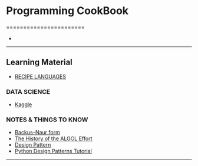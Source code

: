 # Programming CookBook
=======================


- []()
-----------------------------------------------------------------------------------------------------

## Learning Material

- [RECIPE LANGUAGES](https://code.activestate.com/recipes/langs/)

### DATA SCIENCE

- [Kaggle](https://www.kaggle.com/)

### NOTES & THINGS TO KNOW

- [Backus–Naur form](https://en.wikipedia.org/wiki/Backus–Naur_form)
- [The History of the ALGOL Effort](https://heerdebeer.org/ALGOL/The_History_of_ALGOL.pdf)
- [Design Pattern](https://refactoring.guru/design-patterns)
- [Python Design Patterns Tutorial](https://www.tutorialspoint.com/python_design_patterns/index.htm)

-----------------------------------------------------------------------------------------------------